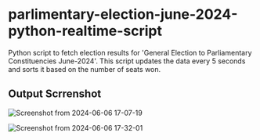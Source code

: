 # parlimentary-election-june-2024-python-realtime-script
Python script to fetch election results for 'General Election to Parliamentary Constituencies June-2024'.  This script updates the data every 5 seconds and sorts it based on the number of seats won.

## Output Scrrenshot

![Screenshot from 2024-06-06 17-07-19](https://github.com/atul-sutar/parlimentary-election-june-2024-python-realtime-script/assets/78650734/f0eb14cb-0b8b-4e17-9668-8f7034669437)

![Screenshot from 2024-06-06 17-32-01](https://github.com/atul-sutar/parlimentary-election-june-2024-python-realtime-script/assets/78650734/ecd6c98f-9918-4779-95ab-bc9e5d134b16)

